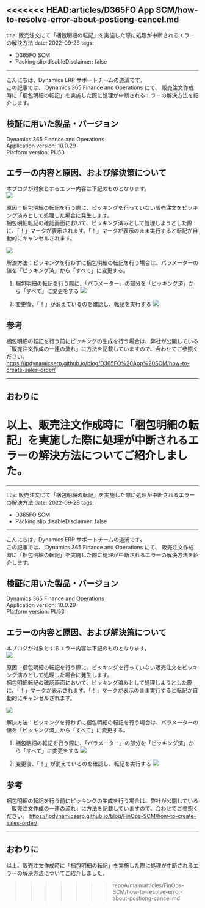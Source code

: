 <<<<<<< HEAD:articles/D365FO App SCM/how-to-resolve-error-about-postiong-cancel.md
---
title: 販売注文にて「梱包明細の転記」を実施した際に処理が中断されるエラーの解決方法
date: 2022-09-28
tags:
  - D365FO SCM
  - Packing slip
disableDisclaimer: false
---

こんにちは、Dynamics ERP サポートチームの道浦です。  
この記事では、 Dynamics 365 Finance and Operations にて、 販売注文作成時に「梱包明細の転記」を実施した際に処理が中断されるエラーの解決方法を紹介します。


<!-- more -->
## 検証に用いた製品・バージョン
Dynamics 365 Finance and Operations      
Application version: 10.0.29  
Platform version: PU53  



## エラーの内容と原因、および解決策について

本ブログが対象とするエラー内容は下記のものとなります。  
    ![](./how-to-resolve-error-about-postiong-cancel/error1.png)
 

原因：梱包明細の転記を行う際に、ピッキングを行っていない販売注文をピッキング済みとして処理した場合に発生します。  
梱包明細転記の確認画面において、ピッキング済みとして処理しようとした際に、「！」マークが表示されます。「！」マークが表示のまま実行すると転記が自動的にキャンセルされます。
 
   ![](./how-to-resolve-error-about-postiong-cancel/error2.png)
 

解決方法：ピッキングを行わずに梱包明細の転記を行う場合は、パラメーターの値を「ピッキング済」から「すべて」に変更する。


1. 梱包明細の転記を行う際に、「パラメーター」の部分を「ピッキング済」から「すべて」に変更をする
   ![](./how-to-resolve-error-about-postiong-cancel/step.png)

2. 変更後、「！」が消えているのを確認し、転記を実行する
  ![](./how-to-resolve-error-about-postiong-cancel/step2.png)

## 参考
梱包明細の転記を行う前にピッキングの生成を行う場合は、弊社が公開している「販売注文作成の一連の流れ」に方法を記載していますので、合わせてご参照ください。 
https://jpdynamicserp.github.io/blog/D365FO%20App%20SCM/how-to-create-sales-order/

---
## おわりに  
以上、販売注文作成時に「梱包明細の転記」を実施した際に処理が中断されるエラーの解決方法についてご紹介しました。
=======
---
title: 販売注文にて「梱包明細の転記」を実施した際に処理が中断されるエラーの解決方法
date: 2022-09-28
tags:
  - D365FO SCM
  - Packing slip
disableDisclaimer: false
---

こんにちは、Dynamics ERP サポートチームの道浦です。  
この記事では、 Dynamics 365 Finance and Operations にて、 販売注文作成時に「梱包明細の転記」を実施した際に処理が中断されるエラーの解決方法を紹介します。


<!-- more -->
## 検証に用いた製品・バージョン
Dynamics 365 Finance and Operations      
Application version: 10.0.29  
Platform version: PU53  



## エラーの内容と原因、および解決策について

本ブログが対象とするエラー内容は下記のものとなります。  
    ![](./how-to-resolve-error-about-postiong-cancel/error1.png)
 

原因：梱包明細の転記を行う際に、ピッキングを行っていない販売注文をピッキング済みとして処理した場合に発生します。  
梱包明細転記の確認画面において、ピッキング済みとして処理しようとした際に、「！」マークが表示されます。「！」マークが表示のまま実行すると転記が自動的にキャンセルされます。
 
   ![](./how-to-resolve-error-about-postiong-cancel/error2.png)
 

解決方法：ピッキングを行わずに梱包明細の転記を行う場合は、パラメーターの値を「ピッキング済」から「すべて」に変更する。


1. 梱包明細の転記を行う際に、「パラメーター」の部分を「ピッキング済」から「すべて」に変更をする
   ![](./how-to-resolve-error-about-postiong-cancel/step.png)

2. 変更後、「！」が消えているのを確認し、転記を実行する
  ![](./how-to-resolve-error-about-postiong-cancel/step2.png)

## 参考
梱包明細の転記を行う前にピッキングの生成を行う場合は、弊社が公開している「販売注文作成の一連の流れ」に方法を記載していますので、合わせてご参照ください。 
https://jpdynamicserp.github.io/blog/FinOps-SCM/how-to-create-sales-order/

---
## おわりに  
以上、販売注文作成時に「梱包明細の転記」を実施した際に処理が中断されるエラーの解決方法についてご紹介しました。
>>>>>>> repoA/main:articles/FinOps-SCM/how-to-resolve-error-about-postiong-cancel.md
